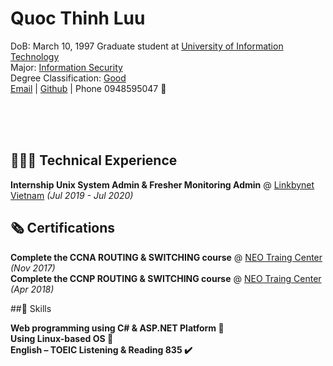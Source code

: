 
# Quoc Thinh Luu

DoB: March 10, 1997
Graduate student at [University of Information Technology](https://www.uit.edu.vn/)<br>
Major: [Information Security](https://dictionary.cambridge.org/vi/dictionary/english/information)<br> 
Degree Classification: [Good](https://dictionary.cambridge.org/vi/dictionary/english/good)<br>
[Email](mailto:quocthinhluu97@gmail.com) | [Github](https://github.com/quocthinhluu97/) | Phone 0948595047 :iphone:<br>

<br>
<br>
<br>

## 👩🏼‍💻 Technical Experience

**Internship Unix System Admin & Fresher Monitoring Admin** @ [Linkbynet Vietnam](https://www.linkbynet.com/) _(Jul 2019 - Jul 2020)_ <br>

## 🗞 Certifications

**Complete the CCNA ROUTING & SWITCHING course** @ [NEO Traing Center](https://neo.edu.vn/) _(Nov 2017)_ <br>
**Complete the CCNP ROUTING & SWITCHING course** @ [NEO Traing Center](https://neo.edu.vn/) _(Apr 2018)_ <br>

##💬 Skills

**Web programming using C# & ASP.NET Platform 🚀**<br>
**Using Linux-based OS 🐧**<br>
**English – TOEIC Listening & Reading 835 ✔️**<br>
